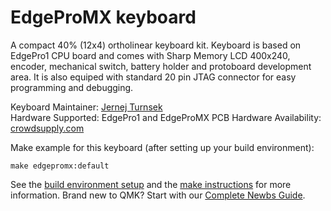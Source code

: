 # EdgeProMX keyboard

A compact 40% (12x4) ortholinear keyboard kit. Keyboard is based on EdgePro1 CPU board and comes with Sharp Memory LCD 400x240, encoder, mechanical switch, battery holder and protoboard development area. It is also equiped with standard 20 pin JTAG connector for easy programming and debugging.

Keyboard Maintainer: [Jernej Turnsek](https://github.com/jturnsek)  
Hardware Supported: EdgePro1 and EdgeProMX PCB 
Hardware Availability: [crowdsupply.com](https://www.crowdsupply.com/edgepro/edgepro1)

Make example for this keyboard (after setting up your build environment):

    make edgepromx:default

See the [build environment setup](https://docs.qmk.fm/#/getting_started_build_tools) and the [make instructions](https://docs.qmk.fm/#/getting_started_make_guide) for more information. Brand new to QMK? Start with our [Complete Newbs Guide](https://docs.qmk.fm/#/newbs).
